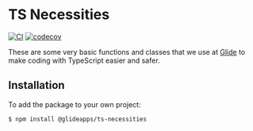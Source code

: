 # TS Necessities

[![CI](https://github.com/glideapps/ts-necessities/actions/workflows/ci.yml/badge.svg)](https://github.com/glideapps/ts-necessities/actions/workflows/ci.yml)
[![codecov](https://codecov.io/gh/glideapps/ts-necessities/branch/main/graph/badge.svg)](https://codecov.io/gh/glideapps/ts-necessities)

These are some very basic functions and classes that we use at [Glide](https://glideapps.com/) to make coding with TypeScript easier and safer.

## Installation

To add the package to your own project:

```shell
$ npm install @glideapps/ts-necessities
```
